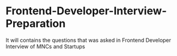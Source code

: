 # Frontend-Developer-Interview-Preparation
It will contains the questions that was asked in Frontend Developer Interview of MNCs and Startups
